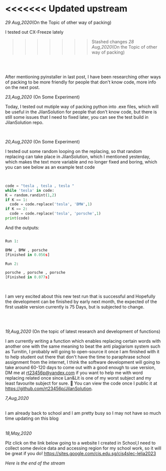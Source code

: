 <<<<<<< Updated upstream
=======

*29 Aug,2020*(On the Topic of other way of packing)
<br/>

I tested out CX-Freeze lately





>>>>>>> Stashed changes
*28 Aug,2020*(On the Topic of other way of packing)

<br/>


<br/>

After mentioning pyinstaller in last post, I have been researching other ways of packing to be more friendly for people that don't know code, more info on the next post.




*23,Aug,2020* (On Some Experiment)
<br/>

Today, I tested out mutiple way of packing python into .exe files, which will be useful in the JilanSolution for people that don't know code, but there is still some issues that I need to fixed later, you can see the test build in JilanSolution repo.





<br/>











*20,Aug,2020* (On Some Experiment)

I tested out some random looping on the replacing, so that random replacing can take place in JilanSolution, which I mentioned yesterday, which makes the text more variable and no longer fixed and boring, which you can see below as an example test code

<br/>

```python
code = "tesla , tesla , tesla "
while 'tesla' in code:
K = random.randint(1,2)
if K == 1:
  code = code.replace('tesla', 'BMW',1)
if K == 2:
  code = code.replace('tesla', 'porsche',1)
print(code)
```


And the outputs:
```python

Run 1:

BMW , BMW , porsche
[Finished in 0.056s]

Run 2:

porsche , porsche , porsche
[Finished in 0.077s]
```
<br/>



I am very excited about this new test run that is successful and Hopefully the development can be finished by early next month, the expected of the first usable version currently is 75 Days, but is subjected to change.


<br/>
<br/>



*19,Aug,2020* (On the topic of latest research and development of functions)

I am currently writing a function which enables replacing certain words with another one with the same meaning to beat the anti plagiarism system such as Turnitin, I probably will going to open-source it once I am finished with it to help student out there that don't have the time to paraphrase school assignment from the internet, I think the software development will going to take around 60-120 days to come out with a good enough to use version, DM me at rt23456p@yandex.com if you want to help me with word replacing related once since Lan&Lit is one of my worst subject and my least favourite subject for sure. 
You can view the code once I public it at https://github.com/rt23456p/JilanSolution.



*7,Aug,2020*

<br/>
I am already back to school and I am pretty busy so I may not have so much time updating on this blog


<br/>
<br/>


*18,May,2020*


Plz click on the link below going to a website I created in School,I need to collect some device data and accessing region for my school work, so it will be great if you do!
https://sites.google.com/cis.edu.sg/cis4slec-lelia2023
<br/>


*Here is the end of the stream*
